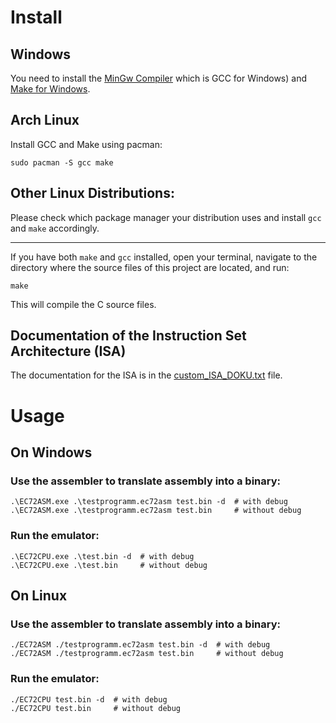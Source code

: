 # Install
## Windows
You need to install the [MinGw Compiler](https://www.mingw-w64.org/) which is GCC for Windows) and [Make for Windows](https://gnuwin32.sourceforge.net/packages/make.htm).

## Arch Linux
Install GCC and Make using pacman:
```
sudo pacman -S gcc make
```

## Other Linux Distributions:
Please check which package manager your distribution uses and install `gcc` and `make` accordingly.


------------------------------

If you have both `make` and `gcc` installed, open your terminal, navigate to the directory where the source files of this project are located, and run:

```
make
```

This will compile the C source files.

## Documentation of the Instruction Set Architecture (ISA)
The documentation for the ISA is in the [custom_ISA_DOKU.txt](custom_ISA_DOKU.txt) file.

# Usage

## On Windows
### Use the assembler to translate assembly into a binary:
```
.\EC72ASM.exe .\testprogramm.ec72asm test.bin -d  # with debug
.\EC72ASM.exe .\testprogramm.ec72asm test.bin     # without debug
```
### Run the emulator:
```
.\EC72CPU.exe .\test.bin -d  # with debug
.\EC72CPU.exe .\test.bin     # without debug
```

## On Linux
### Use the assembler to translate assembly into a binary:
```
./EC72ASM ./testprogramm.ec72asm test.bin -d  # with debug
./EC72ASM ./testprogramm.ec72asm test.bin     # without debug
```
### Run the emulator:
```
./EC72CPU test.bin -d  # with debug
./EC72CPU test.bin     # without debug
```
